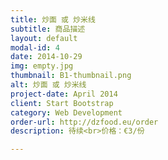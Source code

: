 ```yaml
---
title: 炒面 或 炒米线
subtitle: 商品描述
layout: default
modal-id: 4
date: 2014-10-29
img: empty.jpg
thumbnail: B1-thumbnail.png
alt: 炒面 或 炒米线
project-date: April 2014
client: Start Bootstrap
category: Web Development
order-url: http://dzfood.eu/order
description: 待续<br>价格：€3/份

---
```

